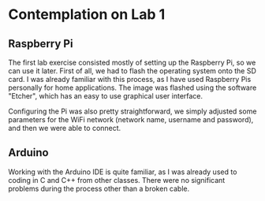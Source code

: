 # Contemplation on Lab 1

## Raspberry Pi

The first lab exercise consisted mostly of setting up the Raspberry Pi, so we can use it later. First of all, we had to flash the operating system onto the SD card. I was already familiar with this process, as I have used Raspberry Pis personally for home applications. The image was flashed using the software "Etcher", which has an easy to use graphical user interface.

Configuring the Pi was also pretty straightforward, we simply adjusted some parameters for the WiFi network (network name, username and password), and then we were able to connect.

## Arduino

Working with the Arduino IDE is quite familiar, as I was already used to coding in C and C++ from other classes. There were no significant problems during the process other than a broken cable.
